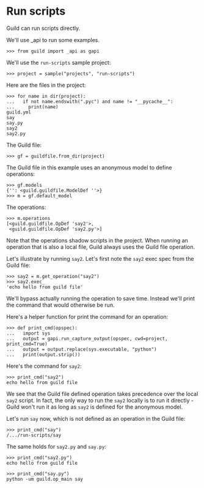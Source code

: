 # Run scripts

Guild can run scripts directly.

We'll use _api to run some examples.

    >>> from guild import _api as gapi

We'll use the `run-scripts` sample project:

    >>> project = sample("projects", "run-scripts")

Here are the files in the project:

    >>> for name in dir(project):
    ...   if not name.endswith(".pyc") and name != "__pycache__":
    ...     print(name)
    guild.yml
    say
    say.py
    say2
    say2.py

The Guild file:

    >>> gf = guildfile.from_dir(project)

The Guild file in this example uses an anonymous model to define
operations:

    >>> gf.models
    {'': <guild.guildfile.ModelDef ''>}
    >>> m = gf.default_model

The operations:

    >>> m.operations
    [<guild.guildfile.OpDef 'say2'>,
     <guild.guildfile.OpDef 'say2.py'>]

Note that the operations shadow scripts in the project. When running
an operation that is also a local file, Guild always uses the Guild
file operation.

Let's illustrate by running `say2`. Let's first note the `say2` exec
spec from the Guild file:

    >>> say2 = m.get_operation("say2")
    >>> say2.exec_
    'echo hello from guild file'

We'll bypass actually running the operation to save time. Instead
we'll print the command that would otherwise be run.

Here's a helper function for print the command for an operation:

    >>> def print_cmd(opspec):
    ...   import sys
    ...   output = gapi.run_capture_output(opspec, cwd=project, print_cmd=True)
    ...   output = output.replace(sys.executable, "python")
    ...   print(output.strip())

Here's the command for `say2`:

    >>> print_cmd("say2")
    echo hello from guild file

We see that the Guild file defined operation takes precedence over the
local `say2` script. In fact, the only way to run the `say2` locally
is to run it directly - Guild won't run it as long as `say2` is
defined for the anonymous model.

Let's run `say` now, which is not defined as an operation in the Guild
file:

    >>> print_cmd("say")
    /.../run-scripts/say

The same holds for `say2.py` and `say.py`:

    >>> print_cmd("say2.py")
    echo hello from guild file

    >>> print_cmd("say.py")
    python -um guild.op_main say
